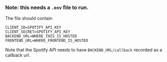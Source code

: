 ### Note: this needs a ```.env``` file to run.

The file should contain 
```
CLIENT_ID=SPOTIFY_API_KEY
CLIENT_SECRET=SPOTIFY_API_KEY
BACKEND_URL=WHERE_THIS_IS_HOSTED
FRONTEND_URL=WHERE_FRONTEND_IS_HOSTED
```

Note that the Spotify API needs to have ```BACKEND_URL/callback``` recorded as a callback url.